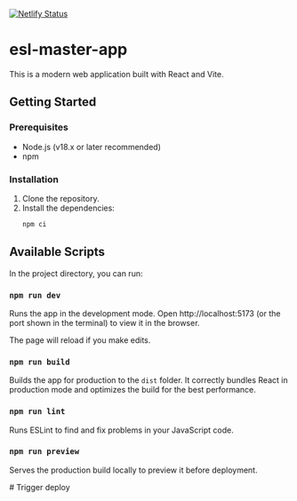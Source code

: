 [![Netlify Status](https://api.netlify.com/api/v1/badges/d769c4a8-593e-44c7-a5a0-10ac2f781f1f/deploy-status)](https://app.netlify.com/sites/eslpathway/deploys)
# esl-master-app

This is a modern web application built with React and Vite.

## Getting Started

### Prerequisites

*   Node.js (v18.x or later recommended)
*   npm

### Installation

1.  Clone the repository.
2.  Install the dependencies:
    ```sh
    npm ci
    ```

## Available Scripts

In the project directory, you can run:

### `npm run dev`

Runs the app in the development mode.
Open http://localhost:5173 (or the port shown in the terminal) to view it in the browser.

The page will reload if you make edits.

### `npm run build`

Builds the app for production to the `dist` folder.
It correctly bundles React in production mode and optimizes the build for the best performance.

### `npm run lint`

Runs ESLint to find and fix problems in your JavaScript code.

### `npm run preview`

Serves the production build locally to preview it before deployment.

<!-- This is a test for preview deploy -->
#   T r i g g e r   d e p l o y  
 